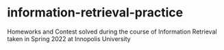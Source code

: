 # information-retrieval-practice
Homeworks and Contest solved during the course of Information Retrieval taken in Spring 2022 at Innopolis University
